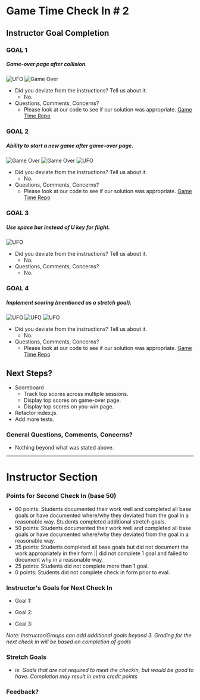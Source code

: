 # Game Time Check In # 2

## Instructor Goal Completion

### GOAL 1
##### Game-over page after collision.
![UFO](check-in-1.png)
![Game Over](game-over.png)
  - Did you deviate from the instructions? Tell us about it.
    - No.
  - Questions, Comments, Concerns?
    - Please look at our code to see if our solution was appropriate.
    [Game Time Repo](https://github.com/kbs5280/game-time)

### GOAL 2
##### Ability to start a new game after game-over page.
![Game Over](game-over.png)
![Game Over](welcome.png)
![UFO](check-in-1.png)
- Did you deviate from the instructions? Tell us about it.
  - No.
- Questions, Comments, Concerns?
  - Please look at our code to see if our solution was appropriate.
  [Game Time Repo](https://github.com/kbs5280/game-time)

### GOAL 3
##### Use space bar instead of U key for flight.
![UFO](scoring.png)
- Did you deviate from the instructions? Tell us about it.
  - No.
- Questions, Comments, Concerns?
  - No.

### GOAL 4
##### Implement scoring (mentioned as a stretch goal).
![UFO](scoring.png)
![UFO](game-over.png)
![UFO](you-won.png)
- Did you deviate from the instructions? Tell us about it.
  - No.
- Questions, Comments, Concerns?
  - Please look at our code to see if our solution was appropriate.
[Game Time Repo](https://github.com/kbs5280/game-time)

## Next Steps?

- Scoreboard
  - Track top scores across multiple sessions.
  - Display top scores on game-over page.
  - Display top scores on you-win page.
- Refactor index.js.
- Add more tests.

### General Questions, Comments, Concerns?
- Nothing beyond what was stated above.

-----

# Instructor Section

### Points for Second Check In (base 50)

* 60 points: Students documented their work well and completed all base goals or have documented where/why they deviated from the goal in a reasonable way. Students completed additional stretch goals.
* 50 points: Students documented their work well and completed all base goals or have documented where/why they deviated from the goal in a reasonable way.
* 35 points: Students completed all base goals but did not document the work appropriately in their form || did not complete 1 goal and failed to document why in a reasonable way.
* 25 points: Students did not complete more than 1 goal.
* 0 points: Students did not complete check in form prior to eval.

### Instructor's Goals for Next Check In

* Goal 1:

* Goal 2:

* Goal 3:

_Note: Instructor/Groups can add additional goals beyond 3. Grading for the next check in will be based on completion of goals_

### Stretch Goals

* _ie. Goals that are not required to meet the checkin, but would be good to have. Completion may result in extra credit points_

### Feedback?
